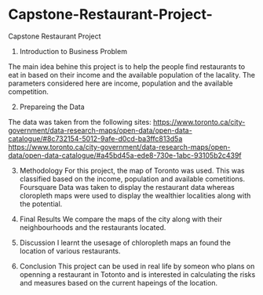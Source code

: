 # Capstone-Restaurant-Project-
Capstone Restaurant Project

1) Introduction to Business Problem 

The main idea behine this project is to help the people find restaurants to eat in based on their income and the available population of the lacality. The parameters considered here are income, population and the available competition. 

2) Prepareing the Data 

The data was taken from the following sites: 
https://www.toronto.ca/city-government/data-research-maps/open-data/open-data-catalogue/#8c732154-5012-9afe-d0cd-ba3ffc813d5a
https://www.toronto.ca/city-government/data-research-maps/open-data/open-data-catalogue/#a45bd45a-ede8-730e-1abc-93105b2c439f

3) Methodology 
For this project, the map of Toronto was used. This was classified based on the income, population and available cometitions. Foursquare Data was taken to display the restaurant data whereas cloropleth maps were used to display the wealthier localities along with the potential. 

4) Final Results 
We compare the maps of the city along with their neighbourhoods and the restaurants located. 

5) Discussion 
I learnt the usesage of chloropleth maps an found the location of various restaurants. 

6) Conclusion 
This project can be used in real life by someon who plans on openning a restaurant in Totonto and is interested in calculating the risks and measures based on the current hapeings of the location. 
